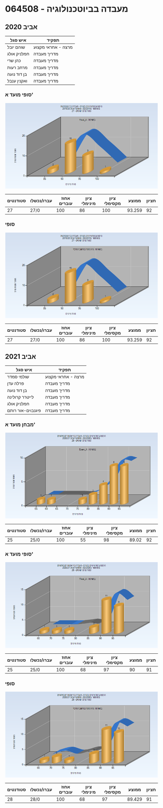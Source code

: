 # 064508 - מעבדה בביוטכנולוגיה

## אביב 2020

| איש סגל | תפקיד |
| ---- | ---- |
| שוהם יובל | מרצה - אחראי מקצוע |
| חמלניק אולג | מדריך מעבדה |
| כהן שרי | מדריך מעבדה |
| מרחב רעות | מדריך מעבדה |
| בן דוד נועה | מדריך מעבדה |
| ואקנין ענבל | מדריך מעבדה |

### סופי מועד א'

![201902 Final_A](201902/Final_A.png)

| סטודנטים | עברו/נכשלו | אחוז עוברים | ציון מינימלי | ציון מקסימלי | ממוצע | חציון |
| ---- | ---- | ---- | ---- | ---- | ---- | ---- |
| 27 | 27/0 | 100 | 86 | 100 | 93.259 | 92 |

### סופי

![201902 Finals](201902/Finals.png)

| סטודנטים | עברו/נכשלו | אחוז עוברים | ציון מינימלי | ציון מקסימלי | ממוצע | חציון |
| ---- | ---- | ---- | ---- | ---- | ---- | ---- |
| 27 | 27/0 | 100 | 86 | 100 | 93.259 | 92 |

## אביב 2021

| איש סגל | תפקיד |
| ---- | ---- |
| שולמי סמדר | מרצה - אחראי מקצוע |
| פרלה עדן | מדריך מעבדה |
| בן דוד נועה | מדריך מעבדה |
| לייטרר קרולינה | מדריך מעבדה |
| חמלניק אולג | מדריך מעבדה |
| פיגנבוים-אור רותם | מדריך מעבדה |

### מבחן מועד א'

![202002 Exam_A](202002/Exam_A.png)

| סטודנטים | עברו/נכשלו | אחוז עוברים | ציון מינימלי | ציון מקסימלי | ממוצע | חציון |
| ---- | ---- | ---- | ---- | ---- | ---- | ---- |
| 25 | 25/0 | 100 | 55 | 98 | 89.02 | 92 |

### סופי מועד א'

![202002 Final_A](202002/Final_A.png)

| סטודנטים | עברו/נכשלו | אחוז עוברים | ציון מינימלי | ציון מקסימלי | ממוצע | חציון |
| ---- | ---- | ---- | ---- | ---- | ---- | ---- |
| 25 | 25/0 | 100 | 68 | 97 | 90 | 91 |

### סופי

![202002 Finals](202002/Finals.png)

| סטודנטים | עברו/נכשלו | אחוז עוברים | ציון מינימלי | ציון מקסימלי | ממוצע | חציון |
| ---- | ---- | ---- | ---- | ---- | ---- | ---- |
| 28 | 28/0 | 100 | 68 | 97 | 89.429 | 91 |

